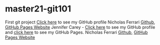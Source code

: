 # master21-git101
First git project
[Click here](https://github.com/lisarawlings) to see my GitHub profile
Nicholas Ferrari [Github](https://github.com/NickFerra), [GitHub Pages Website](https://nickferra.github.io/NickWeb/)
Jennifer Carey - [Click here](https://github.com/jennifer-carey) to see my GitHub profile and [click here](https://jennifer-carey.github.io/) to see my GitHub Pages.
Nicholas Ferrari [Github](https://github.com/NickFerra), [GitHub Pages Website](https://nickferra.github.io/NickWeb/)

